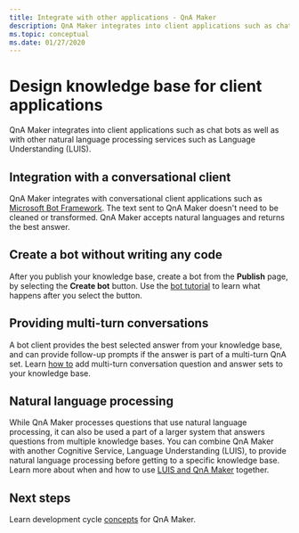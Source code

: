 ```yaml
---
title: Integrate with other applications - QnA Maker
description: QnA Maker integrates into client applications such as chat bots as well as with other natural language processing services such as Language Understanding (LUIS).
ms.topic: conceptual
ms.date: 01/27/2020
---
```


# Design knowledge base for client applications

QnA Maker integrates into client applications such as chat bots as well as with other natural language processing services such as Language Understanding (LUIS).

## Integration with a conversational client

QnA Maker integrates with conversational client applications such as [Microsoft Bot Framework](https://dev.botframework.com/). The text sent to QnA Maker doesn't need to be cleaned or transformed. QnA Maker accepts natural languages and returns the best answer.

## Create a bot without writing any code

After you publish your knowledge base, create a bot from the **Publish** page, by selecting the **Create bot** button. Use the [bot tutorial](../tutorials/create-qna-bot.md) to learn what happens after you select the button.

## Providing multi-turn conversations

A bot client provides the best selected answer from your knowledge base, and can provide follow-up prompts if the answer is part of a multi-turn QnA set. Learn [how to](../how-to/multiturn-conversation.md) add multi-turn conversation question and answer sets to your knowledge base.

## Natural language processing

While QnA Maker processes questions that use natural language processing, it can also be used a part of a larger system that answers questions from multiple knowledge bases. You can combine QnA Maker with another Cognitive Service, Language Understanding (LUIS), to provide natural language processing before getting to a specific knowledge base. Learn more about when and how to use [LUIS and QnA Maker](../../luis/choose-natural-language-processing-service.md?toc=/azure/cognitive-services/qnamaker/toc.json) together.

## Next steps

Learn development cycle [concepts](development-lifecycle-knowledge-base.md) for QnA Maker.